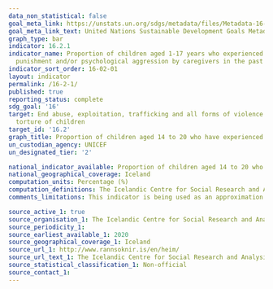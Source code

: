 ```yaml
---
data_non_statistical: false
goal_meta_link: https://unstats.un.org/sdgs/metadata/files/Metadata-16-02-01.pdf
goal_meta_link_text: United Nations Sustainable Development Goals Metadata (pdf 1361kB)
graph_type: bar
indicator: 16.2.1
indicator_name: Proportion of children aged 1-17 years who experienced any physical
  punishment and/or psychological aggression by caregivers in the past month
indicator_sort_order: 16-02-01
layout: indicator
permalink: /16-2-1/
published: true
reporting_status: complete
sdg_goal: '16'
target: End abuse, exploitation, trafficking and all forms of violence against and
  torture of children
target_id: '16.2'
graph_title: Proportion of children aged 14 to 20 who have experienced physical aggression by adults, by gender and age.
un_custodian_agency: UNICEF
un_designated_tier: '2'

national_indicator_available: Proportion of children aged 14 to 20 who have experienced physical aggression by adults, by gender and age.
national_geographical_coverage: Iceland
computation_units: Percentage (%)
computation_definitions: The Icelandic Centre for Social Research and Analysis (ICSRA) conducts a questionnaire for elementary school students aged 14, 15 ag 16. The questionnaire includes questions on all aspects of students academic and home life, including violence. Here is presented the proportion of students who answered yes to the question; "Have you ever experienced physical aggression at home where an adult is involved?"
comments_limitations: This indicator is being used as an approximation of the UN SDG Indicator. Where possible, we will work to identify or develop Icelandic data to meet the global indicator specification. This indicator has been identified in collaboration with topic experts.

source_active_1: true
source_organisation_1: The Icelandic Centre for Social Research and Analysis (ICSRA) 
source_periodicity_1: 
source_earliest_available_1: 2020
source_geographical_coverage_1: Iceland
source_url_1: http://www.rannsoknir.is/en/heim/
source_url_text_1: The Icelandic Centre for Social Research and Analysis (ICSRA) 
source_statistical_classification_1: Non-official
source_contact_1: 
---
```

